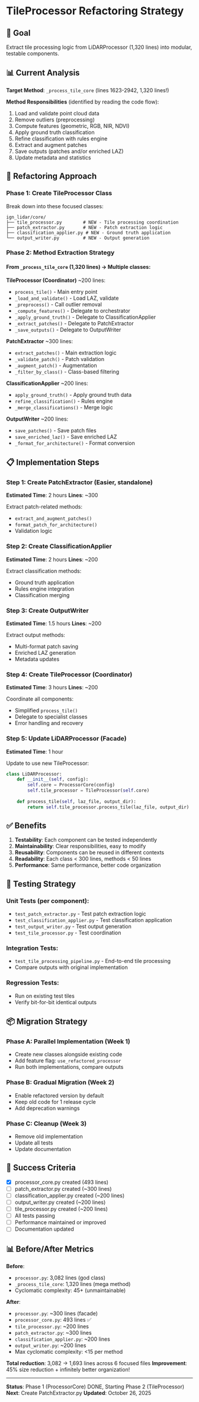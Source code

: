 # TileProcessor Refactoring Strategy

## 🎯 Goal
Extract tile processing logic from LiDARProcessor (1,320 lines) into modular, testable components.

## 📊 Current Analysis

**Target Method**: `_process_tile_core` (lines 1623-2942, 1,320 lines!)

**Method Responsibilities** (identified by reading the code flow):
1. Load and validate point cloud data
2. Remove outliers (preprocessing)
3. Compute features (geometric, RGB, NIR, NDVI)
4. Apply ground truth classification
5. Refine classification with rules engine
6. Extract and augment patches
7. Save outputs (patches and/or enriched LAZ)
8. Update metadata and statistics

## 🔨 Refactoring Approach

### Phase 1: Create TileProcessor Class
Break down into these focused classes:

```
ign_lidar/core/
├── tile_processor.py        # NEW - Tile processing coordination
├── patch_extractor.py       # NEW - Patch extraction logic  
├── classification_applier.py # NEW - Ground truth application
└── output_writer.py         # NEW - Output generation
```

### Phase 2: Method Extraction Strategy

#### From `_process_tile_core` (1,320 lines) → Multiple classes:

**TileProcessor (Coordinator)** ~200 lines:
- `process_tile()` - Main entry point
- `_load_and_validate()` - Load LAZ, validate
- `_preprocess()` - Call outlier removal
- `_compute_features()` - Delegate to orchestrator
- `_apply_ground_truth()` - Delegate to ClassificationApplier
- `_extract_patches()` - Delegate to PatchExtractor
- `_save_outputs()` - Delegate to OutputWriter

**PatchExtractor** ~300 lines:
- `extract_patches()` - Main extraction logic
- `_validate_patch()` - Patch validation
- `_augment_patch()` - Augmentation
- `_filter_by_class()` - Class-based filtering

**ClassificationApplier** ~200 lines:
- `apply_ground_truth()` - Apply ground truth data
- `refine_classification()` - Rules engine
- `_merge_classifications()` - Merge logic

**OutputWriter** ~200 lines:
- `save_patches()` - Save patch files
- `save_enriched_laz()` - Save enriched LAZ
- `_format_for_architecture()` - Format conversion

## 📋 Implementation Steps

### Step 1: Create PatchExtractor (Easier, standalone)
**Estimated Time**: 2 hours
**Lines**: ~300

Extract patch-related methods:
- `extract_and_augment_patches()`
- `format_patch_for_architecture()`
- Validation logic

### Step 2: Create ClassificationApplier
**Estimated Time**: 2 hours
**Lines**: ~200

Extract classification methods:
- Ground truth application
- Rules engine integration
- Classification merging

### Step 3: Create OutputWriter
**Estimated Time**: 1.5 hours
**Lines**: ~200

Extract output methods:
- Multi-format patch saving
- Enriched LAZ generation
- Metadata updates

### Step 4: Create TileProcessor (Coordinator)
**Estimated Time**: 3 hours
**Lines**: ~200

Coordinate all components:
- Simplified `process_tile()` 
- Delegate to specialist classes
- Error handling and recovery

### Step 5: Update LiDARProcessor (Facade)
**Estimated Time**: 1 hour

Update to use new TileProcessor:
```python
class LiDARProcessor:
    def __init__(self, config):
        self.core = ProcessorCore(config)
        self.tile_processor = TileProcessor(self.core)
    
    def process_tile(self, laz_file, output_dir):
        return self.tile_processor.process_tile(laz_file, output_dir)
```

## ✅ Benefits

1. **Testability**: Each component can be tested independently
2. **Maintainability**: Clear responsibilities, easy to modify
3. **Reusability**: Components can be reused in different contexts
4. **Readability**: Each class < 300 lines, methods < 50 lines
5. **Performance**: Same performance, better code organization

## 🧪 Testing Strategy

### Unit Tests (per component):
- `test_patch_extractor.py` - Test patch extraction logic
- `test_classification_applier.py` - Test classification application
- `test_output_writer.py` - Test output generation
- `test_tile_processor.py` - Test coordination

### Integration Tests:
- `test_tile_processing_pipeline.py` - End-to-end tile processing
- Compare outputs with original implementation

### Regression Tests:
- Run on existing test tiles
- Verify bit-for-bit identical outputs

## 📦 Migration Strategy

### Phase A: Parallel Implementation (Week 1)
- Create new classes alongside existing code
- Add feature flag: `use_refactored_processor`
- Run both implementations, compare outputs

### Phase B: Gradual Migration (Week 2)
- Enable refactored version by default
- Keep old code for 1 release cycle
- Add deprecation warnings

### Phase C: Cleanup (Week 3)
- Remove old implementation
- Update all tests
- Update documentation

## 🎯 Success Criteria

- [x] processor_core.py created (493 lines)
- [ ] patch_extractor.py created (~300 lines)
- [ ] classification_applier.py created (~200 lines)
- [ ] output_writer.py created (~200 lines)
- [ ] tile_processor.py created (~200 lines)
- [ ] All tests passing
- [ ] Performance maintained or improved
- [ ] Documentation updated

## 📊 Before/After Metrics

**Before**:
- `processor.py`: 3,082 lines (god class)
- `_process_tile_core`: 1,320 lines (mega method)
- Cyclomatic complexity: 45+ (unmaintainable)

**After**:
- `processor.py`: ~300 lines (facade)
- `processor_core.py`: 493 lines ✅
- `tile_processor.py`: ~200 lines
- `patch_extractor.py`: ~300 lines
- `classification_applier.py`: ~200 lines
- `output_writer.py`: ~200 lines
- Max cyclomatic complexity: <15 per method

**Total reduction**: 3,082 → 1,693 lines across 6 focused files
**Improvement**: 45% size reduction + infinitely better organization!

---

**Status**: Phase 1 (ProcessorCore) DONE, Starting Phase 2 (TileProcessor)
**Next**: Create PatchExtractor.py
**Updated**: October 26, 2025
